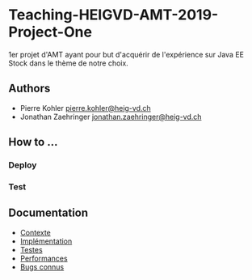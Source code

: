 # Teaching-HEIGVD-AMT-2019-Project-One

1er projet d'AMT ayant pour but d'acquérir de l'expérience sur Java EE Stock dans le thème de notre choix.

## Authors

- Pierre Kohler <pierre.kohler@heig-vd.ch>
- Jonathan Zaehringer <jonathan.zaehringer@heig-vd.ch>

## How to ...

### Deploy

### Test

## Documentation

- [Contexte](docs/context.md)
- [Implémentation](docs/implement.md)
- [Testes](docs/testes.md)
- [Performances](docs/performance.md)
- [Bugs connus](docs/bugs.md)

